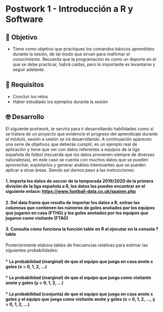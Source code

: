 # Postwork 1 - Introducción a R y Software
## :dart: Objetivo
- Tiene como objetivo que practiques los comandos básicos aprendidos durante la sesión, de tal modo que sirvan para reafirmar el conocimiento. Recuerda que la programación es como un deporte en el que se debe practicar, habrá caídas, pero lo importante es levantarse y seguir adelante.

## 🔧 Requisitos
* Concluir los retos
* Haber estudiado los ejemplos durante la sesión

## 🤓 Desarrollo
El siguiente postwork, te servirá para ir desarrollando habilidades como si se tratara de un proyecto que evidencie el progreso del aprendizaje durante el módulo, sesión a sesión se irá desarrollando. A continuación aparecen una serie de objetivos que deberás cumplir, es un ejemplo real de aplicación y tiene que ver con datos referentes a equipos de la liga española de fútbol (recuerda que los datos provienen siempre de diversas naturalezas), en este caso se cuenta con muchos datos que se pueden aprovechar, explotarlos y generar análisis interesantes que se pueden aplicar a otras áreas. Siendo así damos paso a las instrucciones:

#### 1. Importa los datos de soccer de la temporada 2019/2020 de la primera división de la liga española a R, los datos los puedes encontrar en el siguiente enlace: https://www.football-data.co.uk/spainm.php


#### 2. Del data frame que resulta de importar los datos a R, extrae las columnas que contienen los números de goles anotados por los equipos que jugaron en casa (FTHG) y los goles anotados por los equipos que jugaron como visitante (FTAG)

#### 3. Consulta cómo funciona la función table en R al ejecutar en la consola ?table

Posteriormente elabora tablas de frecuencias relativas para estimar las siguientes probabilidades:

#### * La probabilidad (marginal) de que el equipo que juega en casa anote x goles (x = 0, 1, 2, ...)
#### * La probabilidad (marginal) de que el equipo que juega como visitante anote y goles (y = 0, 1, 2, ...)
#### * La probabilidad (conjunta) de que el equipo que juega en casa anote x goles y el equipo que juega como visitante anote y goles (x = 0, 1, 2, ..., y = 0, 1, 2, ...)
